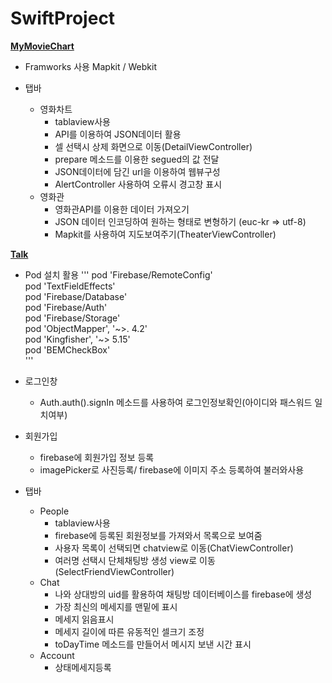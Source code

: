 # SwiftProject

[**MyMovieChart**](https://github.com/JINHYUCK-r/SwiftProject/tree/master/MyMovieChart)
 - Framworks 사용
 Mapkit / Webkit
 
- 탭바
  - 영화차트
    - tablaview사용 
    - API를 이용하여 JSON데이터 활용
    - 셀 선택시 상제 화면으로 이동(DetailViewController)
     - prepare 메소드를 이용한 segued의 값 전달
    - JSON데이터에 담긴 url을 이용하여 웹뷰구성
    - AlertController 사용하여 오류시 경고창 표시
   - 영화관
     - 영화관API를 이용한 데이터 가져오기
     - JSON 데이터 인코딩하여 원하는 형태로 변형하기 (euc-kr => utf-8)
     - Mapkit를 사용하여 지도보여주기(TheaterViewController)
  


[**Talk**](https://github.com/JINHYUCK-r/SwiftProject/tree/master/Talk)
- Pod 설치 활용
'''
 pod 'Firebase/RemoteConfig'<br>
 pod 'TextFieldEffects'<br>
 pod 'Firebase/Database'<br>
 pod 'Firebase/Auth' <br>
 pod 'Firebase/Storage' <br>
 pod 'ObjectMapper', '~>. 4.2' <br>
 pod 'Kingfisher', '~> 5.15' <br>
 pod 'BEMCheckBox' <br>
 '''
 
- 로그인창
  - Auth.auth().signIn 메소드를 사용하여 로그인정보확인(아이디와 패스워드 일치여부)

- 회원가입
  - firebase에 회원가입 정보 등록
  - imagePicker로 사진등록/ firebase에 이미지 주소 등록하여 불러와사용
 
- 탭바
  - People
    - tablaview사용 
    - firebase에 등록된 회원정보를 가져와서 목록으로 보여줌
    - 사용자 목록이 선택되면 chatview로 이동(ChatViewController)
    - 여러명 선택시 단체채팅방 생성 view로 이동(SelectFriendViewController)
  - Chat
     - 나와 상대방의 uid를 활용하여 채팅방 데이터베이스를 firebase에 생성
     - 가장 최신의 메세지를 맨밑에 표시
     - 메세지 읽음표시
     - 메세지 길이에 따른 유동적인 셀크기 조정
     - toDayTime 메소드를 만들어서 메시지 보낸 시간 표시
  - Account
     - 상태메세지등록
